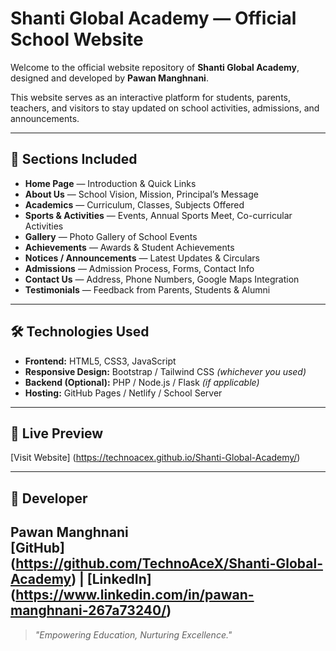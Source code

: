 # Shanti Global Academy — Official School Website

Welcome to the official website repository of **Shanti Global Academy**, designed and developed by **Pawan Manghnani**.

This website serves as an interactive platform for students, parents, teachers, and visitors to stay updated on school activities, admissions, and announcements.

---

## 📂 Sections Included
- **Home Page** — Introduction & Quick Links  
- **About Us** — School Vision, Mission, Principal’s Message  
- **Academics** — Curriculum, Classes, Subjects Offered  
- **Sports & Activities** — Events, Annual Sports Meet, Co-curricular Activities  
- **Gallery** — Photo Gallery of School Events  
- **Achievements** — Awards & Student Achievements  
- **Notices / Announcements** — Latest Updates & Circulars  
- **Admissions** — Admission Process, Forms, Contact Info  
- **Contact Us** — Address, Phone Numbers, Google Maps Integration  
- **Testimonials** — Feedback from Parents, Students & Alumni  

---

## 🛠️ Technologies Used
- **Frontend:** HTML5, CSS3, JavaScript  
- **Responsive Design:** Bootstrap / Tailwind CSS *(whichever you used)*  
- **Backend (Optional):** PHP / Node.js / Flask *(if applicable)*  
- **Hosting:** GitHub Pages / Netlify / School Server  

---

## 📸 Live Preview  
[Visit Website] (https://technoacex.github.io/Shanti-Global-Academy/)

---

## 🙌 Developer  
**Pawan Manghnani**  
[GitHub] (https://github.com/TechnoAceX/Shanti-Global-Academy) | [LinkedIn] (https://www.linkedin.com/in/pawan-manghnani-267a73240/)
---

> _"Empowering Education, Nurturing Excellence."_  

